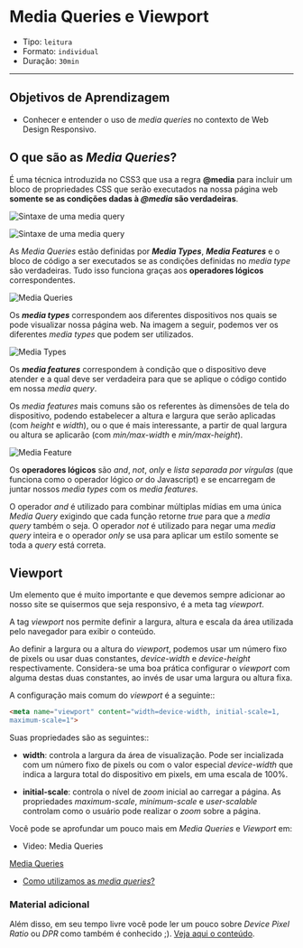 # Media Queries e Viewport

- Tipo: `leitura`
- Formato: `individual`
- Duração: `30min`

***

## Objetivos de Aprendizagem

- Conhecer e entender o uso de *media queries* no contexto de Web Design Responsivo.

## O que são as *Media Queries*?

É uma técnica introduzida no CSS3 que usa a regra **@media** para incluir um bloco de propriedades CSS que serão executados na nossa página web **somente se as condições dadas à *@media* são verdadeiras**.

![Sintaxe de uma *media query*](http://ptgmedia.pearsoncmg.com/images/chap4_9780321888938/elementLinks/0429b.jpg)

![Sintaxe de uma *media query*](http://ptgmedia.pearsoncmg.com/images/chap4_9780321888938/elementLinks/0429b.jpg "Sintaxe de uma *media query*")

As *Media Queries* estão definidas por ***Media Types***, ***Media Features*** e o bloco de código a ser executados se as condições definidas no *media type* são verdadeiras. Tudo isso  funciona graças aos **operadores lógicos** correspondentes.


![*Media Queries*](https://internetingishard.com/html-and-css/responsive-design/media-query-terms-137d06.png)

Os ***media types*** correspondem aos diferentes dispositivos nos quais se pode visualizar nossa página web. Na imagem a seguir, podemos ver os diferentes *media types* que podem ser utilizados.

![*Media Types*](https://cdn-images-1.medium.com/max/800/1*5hk74pisbfEcsujBYEa1Mw.png)

Os ***media features*** correspondem à condição que o dispositivo deve atender e a qual deve ser verdadeira para que se aplique o código contido em nossa *media query*.

Os *media features* mais comuns são os referentes às dimensões de tela do dispositivo, podendo estabelecer a altura e largura que serão aplicadas (com *height* e *width*), ou o que é mais interessante, a partir de qual largura ou altura se aplicarão (com *min/max-width* e *min/max-height*).

![Media Feature](https://github.com/Laboratoria/curricula-js/blob/40a7995144b1a8e93887180484ae5a1d882fb435/04-social-network/00-rwd/02-media-queries/media_feature.png?raw=true)

Os **operadores lógicos** são *and*, *not*, *only* e *lista separada por vírgulas* (que funciona como o operador lógico *or* do Javascript) e se encarregam de juntar nossos *media types* com os *media features*.

O operador *and* é utilizado para combinar múltiplas mídias em uma única *Media Query* exigindo que cada função retorne *true* para que a *media query* também o seja. O operador *not* é utilizado para negar uma *media query* inteira e o operador *only* se usa para aplicar um estilo somente se toda a *query* está correta.

## Viewport

Um elemento que é muito importante e que devemos sempre adicionar ao nosso site se quisermos que seja responsivo, é a meta tag *viewport*.

A tag *viewport* nos permite definir a largura, altura e escala da área utilizada pelo navegador para exibir o conteúdo.


Ao definir a largura ou a altura do *viewport*, podemos usar um número fixo de pixels ou usar duas constantes, *device-width* e *device-height* respectivamente. Considera-se uma boa prática configurar o *viewport* com alguma destas duas constantes, ao invés de usar uma largura ou altura fixa.

A configuração mais comum do *viewport* é a seguinte::

```html
<meta name="viewport" content="width=device-width, initial-scale=1,
maximum-scale=1">
```

Suas propriedades são as seguintes::

- **width**: controla a largura da área de visualização. Pode ser incializada com um número fixo de pixels ou com o valor especial *device-width* que indica a largura total do dispositivo em pixels, em uma escala de 100%.

- **initial-scale**: controla o nível de *zoom* inicial ao carregar a página. As propriedades *maximum-scale*, *minimum-scale* e *user-scalable* controlam como o usuário pode realizar o *zoom* sobre a página.

Você pode se aprofundar um pouco mais em *Media Queries* e *Viewport* em:

- Video: Media Queries

[Media Queries](https://www.youtube.com/watch?v=AltqAPZzAqo)

- [Como utilizamos as *media queries*?](https://www.chiefofdesign.com.br/media-queries-css-introducao-a-diferentes-resolucoes-de-tela/)

### Material adicional

Além disso, em seu tempo livre você pode ler um pouco sobre *Device Pixel Ratio* ou *DPR* como também é conhecido ;). [Veja aqui o conteúdo](http://sergiolopes.org/resolucoes-dpi-pixel-ratio-retina/).
